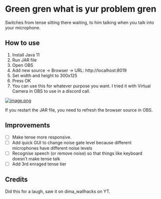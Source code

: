 # Green gren what is yur problem gren

Switches from tense sitting there waiting, to him talking when you talk into your microphone.

## How to use

1. Install Java 11
2. Run JAR file
3. Open OBS
4. Add new source -> Browser -> URL: http://localhost:8019
5. Set width and height to 300x125
6. Press OK
7. You can use this for whatever purpose you want. I tried it with Virtual Camera in OBS to use in a discord call.

[![image.png](https://i.gyazo.com/89824d18f2129c2b3447181c9d2c5127.gif)](https://gyazo.com/89824d18f2129c2b3447181c9d2c5127)

If you restart the JAR file, you need to refresh the browser source in OBS.

## Improvements

- [ ] Make tense more responsive.
- [ ] Add quick GUI to change noise gate level because different microphones have different noise levels
- [ ] Recognise speech (or remove noise) so that things like keyboard doesn't make tense talk
- [ ] Add 3rd enraged tense tier

## Credits

Did this for a laugh, saw it on dima_wallhacks on YT.